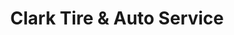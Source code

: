 ---
title: "Clark Tire & Auto Service"
url: /granite-falls/clark-tire-und-auto-service/
shop: Autowerkstatt
---